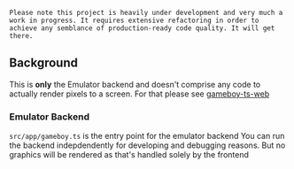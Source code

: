 ```
Please note this project is heavily under development and very much a work in progress. It requires extensive refactoring in order to achieve any semblance of production-ready code quality. It will get there.
```

## Background

This is **only** the Emulator backend and doesn't comprise any code to actually render pixels to a screen. For that please see
[gameboy-ts-web](https://github.com/miwest929/gameboy-ts-web)


### Emulator Backend
`src/app/gameboy.ts` is the entry point for the emulator backend
You can run the backend indepdendently for developing and debugging reasons. But no graphics
will be rendered as that's handled solely by the frontend

